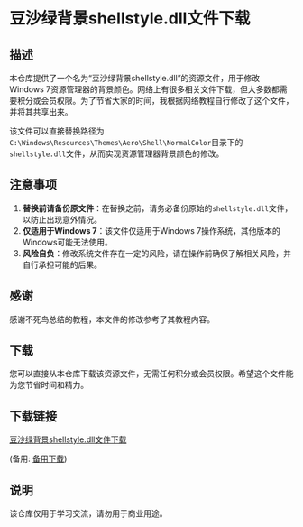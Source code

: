 # 豆沙绿背景shellstyle.dll文件下载

## 描述

本仓库提供了一个名为“豆沙绿背景shellstyle.dll”的资源文件，用于修改Windows 7资源管理器的背景颜色。网络上有很多相关文件下载，但大多数都需要积分或会员权限。为了节省大家的时间，我根据网络教程自行修改了这个文件，并将其共享出来。

该文件可以直接替换路径为`C:\Windows\Resources\Themes\Aero\Shell\NormalColor`目录下的`shellstyle.dll`文件，从而实现资源管理器背景颜色的修改。

## 注意事项

1. **替换前请备份原文件**：在替换之前，请务必备份原始的`shellstyle.dll`文件，以防止出现意外情况。
2. **仅适用于Windows 7**：该文件仅适用于Windows 7操作系统，其他版本的Windows可能无法使用。
3. **风险自负**：修改系统文件存在一定的风险，请在操作前确保了解相关风险，并自行承担可能的后果。

## 感谢

感谢不死鸟总结的教程，本文件的修改参考了其教程内容。

## 下载

您可以直接从本仓库下载该资源文件，无需任何积分或会员权限。希望这个文件能为您节省时间和精力。

## 下载链接
[豆沙绿背景shellstyle.dll文件下载](https://pan.quark.cn/s/10bf5cf8ff9b) 

(备用: [备用下载](https://pan.baidu.com/s/1Vh75sSXL3D2vN9E8RL_OKw?pwd=1234))

## 说明

该仓库仅用于学习交流，请勿用于商业用途。

